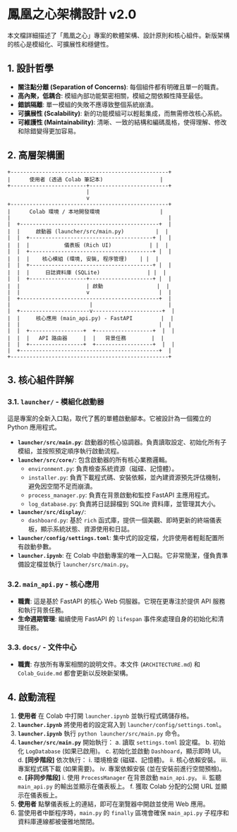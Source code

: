# 鳳凰之心架構設計 v2.0

本文檔詳細描述了「鳳凰之心」專案的軟體架構、設計原則和核心組件。新版架構的核心是模組化、可擴展性和穩健性。

## 1. 設計哲學

- **關注點分離 (Separation of Concerns)**: 每個組件都有明確且單一的職責。
- **高內聚，低耦合**: 模組內部功能緊密相關，模組之間依賴性降至最低。
- **錯誤隔離**: 單一模組的失敗不應導致整個系統崩潰。
- **可擴展性 (Scalability)**: 新的功能模組可以輕鬆集成，而無需修改核心系統。
- **可維護性 (Maintainability)**: 清晰、一致的結構和編碼風格，使得理解、修改和除錯變得更加容易。

## 2. 高層架構圖

```
+--------------------------------------------------+
|      使用者 (透過 Colab 筆記本)                  |
+------------------------+-------------------------+
                         |
                         v
+--------------------------------------------------+
|      Colab 環境 / 本地開發環境                   |
|                                                  |
|  +--------------------------------------------+  |
|  |     啟動器 (launcher/src/main.py)          |  |
|  |  +---------------------------------------+ |  |
|  |  |           儀表板 (Rich UI)            | |  |
|  |  +---------------------------------------+ |  |
|  |  |    核心模組 (環境, 安裝, 程序管理)    | |  |
|  |  +---------------------------------------+ |  |
|  |  |     日誌資料庫 (SQLite)               | |  |
|  |  +------------------+--------------------+ |  |
|  |                     | 啟動                 |  |
|  |                     v                      |  |
|  +--------------------------------------------+  |
|                         |                        |
|  +----------------------v----------------------+  |
|  |     核心應用 (main_api.py) - FastAPI         |  |
|  |                                            |  |
|  |  +-----------------+  +------------------+  |  |
|  |  |   API 路由器     |  |   背景任務        |  |
|  |  +-----------------+  +------------------+  |  |
|  +--------------------------------------------+  |
+--------------------------------------------------+
```

## 3. 核心組件詳解

### 3.1. `launcher/` - 模組化啟動器

這是專案的全新入口點，取代了舊的單體啟動腳本。它被設計為一個獨立的 Python 應用程式。

- **`launcher/src/main.py`**: 啟動器的核心協調器。負責讀取設定、初始化所有子模組，並按照預定順序執行啟動流程。
- **`launcher/src/core/`**: 包含啟動器的所有核心業務邏輯。
    - `environment.py`: 負責檢查系統資源（磁碟、記憶體）。
    - `installer.py`: 負責下載程式碼、安裝依賴，並內建資源預先評估機制，避免因空間不足而崩潰。
    - `process_manager.py`: 負責在背景啟動和監控 FastAPI 主應用程式。
    - `log_database.py`: 負責將日誌歸檔到 SQLite 資料庫，並管理其大小。
- **`launcher/src/display/`**:
    - `dashboard.py`: 基於 `rich` 函式庫，提供一個美觀、即時更新的終端儀表板，顯示系統狀態、資源使用和日誌。
- **`launcher/config/settings.toml`**: 集中式的設定檔，允許使用者輕鬆配置所有啟動參數。
- **`launcher.ipynb`**: 在 Colab 中啟動專案的唯一入口點。它非常簡潔，僅負責準備設定檔並執行 `launcher/src/main.py`。

### 3.2. `main_api.py` - 核心應用

- **職責**: 這是基於 FastAPI 的核心 Web 伺服器。它現在更專注於提供 API 服務和執行背景任務。
- **生命週期管理**: 繼續使用 FastAPI 的 `lifespan` 事件來處理自身的初始化和清理任務。

### 3.3. `docs/` - 文件中心

- **職責**: 存放所有專案相關的說明文件。本文件 (`ARCHITECTURE.md`) 和 `Colab_Guide.md` 都會更新以反映新架構。

## 4. 啟動流程

1.  **使用者** 在 Colab 中打開 `launcher.ipynb` 並執行程式碼儲存格。
2.  **`launcher.ipynb`** 將使用者的設定寫入到 `launcher/config/settings.toml`。
3.  **`launcher.ipynb`** 執行 `python launcher/src/main.py` 命令。
4.  **`launcher/src/main.py`** 開始執行：
    a.  讀取 `settings.toml` 設定檔。
    b.  初始化 `LogDatabase` (如果已啟用)。
    c.  初始化並啟動 `Dashboard`，顯示即時 UI。
    d.  **[同步階段]** 依次執行：
        i.  環境檢查 (磁碟、記憶體)。
        ii. 核心依賴安裝。
        iii. 專案程式碼下載 (如果需要)。
        iv. 專案依賴安裝 (並在安裝前進行空間預檢)。
    e.  **[非同步階段]**
        i.  使用 `ProcessManager` 在背景啟動 `main_api.py`。
        ii. 監聽 `main_api.py` 的輸出並顯示在儀表板上。
    f.  獲取 Colab 分配的公開 URL 並顯示在儀表板上。
5.  **使用者** 點擊儀表板上的連結，即可在瀏覽器中開啟並使用 Web 應用。
6.  當使用者中斷程序時，`main.py` 的 `finally` 區塊會確保 `main_api.py` 子程序和資料庫連線都被優雅地關閉。
